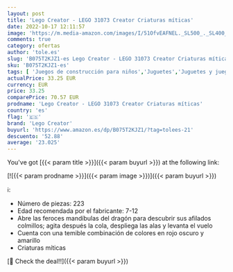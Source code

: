 ```yaml
---
layout: post
title: 'Lego Creator - LEGO 31073 Creator Criaturas míticas'
date: 2022-10-17 12:11:57
image: 'https://m.media-amazon.com/images/I/51OfvEAFNEL._SL500_._SL400_.jpg'
comments: true
category: ofertas
author: 'tole.es'
slug: 'B075T2KJZ1-es Lego Creator - LEGO 31073 Creator Criaturas míticas'
sku: 'B075T2KJZ1-es'
tags: [ 'Juegos de construcción para niños','Juguetes','Juguetes y juegos','Sets de bloques de construcción','lego','lego creator','🇪🇸', ]
actualPrice: 33.25 EUR
currency: EUR
price: 33.25
comparePrice: 70.57 EUR
prodname: 'Lego Creator - LEGO 31073 Creator Criaturas míticas'
country: 'es'
flag: '🇪🇸'
brand: 'Lego Creator'
buyurl: 'https://www.amazon.es/dp/B075T2KJZ1/?tag=tolees-21'
descuento: '52.88'
average: '23.025'
---
```


You've got [{{< param title >}}]({{< param buyurl >}}) at the following link:

[![{{< param prodname >}}]({{< param image >}})]({{< param buyurl >}})

ℹ️:

- Número de piezas: 223
- Edad recomendada por el fabricante: 7-12
- Abre las feroces mandíbulas del dragón para descubrir sus afilados colmillos; agita después la cola, despliega las alas y levanta el vuelo
- Cuenta con una temible combinación de colores en rojo oscuro y amarillo
- Criaturas míticas

[🛒 Check the deal!!]({{< param buyurl >}})
